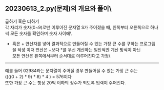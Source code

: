 20230613_2.py(문제)의 개요와 풀이\
----------------------
곱하기 혹은 더하기\
각 자리가 숫자(0~9)로만 이루어진 문자열 S가 주어졌을 때,
왼쪽부터 오른쪽으로 하나씩 모든 숫자를 확인하며 숫자 사이에\
* 혹은 + 연산자를 넣어 결과적으로 만들어질 수 있는 가장 큰 수를 구하는 프로그램을 작성
이때 연산은 +보다 *를 우선 계산하는 일반적인 계산 방식이 아닌\
모든 연산은 왼쪽에서부터 순서대로 이루어진다고 가정\
----------------------
예를 들어 02984라는 문자열이 주어질 경우 만들어질 수 있는 가장 큰 수는\
((((0 + 2) * 9) * 8) * 4 ) = 576이다\
또한 가장 큰 수는 항상 20억 이하의 정수가 되도록 입력이 주어진다.
